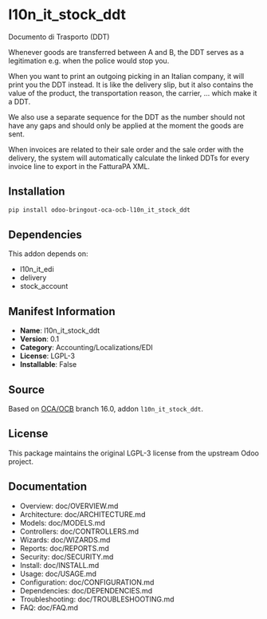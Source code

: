 # l10n_it_stock_ddt


Documento di Trasporto (DDT)

Whenever goods are transferred between A and B, the DDT serves
as a legitimation e.g. when the police would stop you. 

When you want to print an outgoing picking in an Italian company, 
it will print you the DDT instead.  It is like the delivery 
slip, but it also contains the value of the product, 
the transportation reason, the carrier, ... which make it a DDT.  

We also use a separate sequence for the DDT as the number should not 
have any gaps and should only be applied at the moment the goods are sent. 

When invoices are related to their sale order and the sale order with the 
delivery, the system will automatically calculate the linked DDTs for every 
invoice line to export in the FatturaPA XML.   
    

## Installation

```bash
pip install odoo-bringout-oca-ocb-l10n_it_stock_ddt
```

## Dependencies

This addon depends on:
- l10n_it_edi
- delivery
- stock_account

## Manifest Information

- **Name**: l10n_it_stock_ddt
- **Version**: 0.1
- **Category**: Accounting/Localizations/EDI
- **License**: LGPL-3
- **Installable**: False

## Source

Based on [OCA/OCB](https://github.com/OCA/OCB) branch 16.0, addon `l10n_it_stock_ddt`.

## License

This package maintains the original LGPL-3 license from the upstream Odoo project.

## Documentation

- Overview: doc/OVERVIEW.md
- Architecture: doc/ARCHITECTURE.md
- Models: doc/MODELS.md
- Controllers: doc/CONTROLLERS.md
- Wizards: doc/WIZARDS.md
- Reports: doc/REPORTS.md
- Security: doc/SECURITY.md
- Install: doc/INSTALL.md
- Usage: doc/USAGE.md
- Configuration: doc/CONFIGURATION.md
- Dependencies: doc/DEPENDENCIES.md
- Troubleshooting: doc/TROUBLESHOOTING.md
- FAQ: doc/FAQ.md
